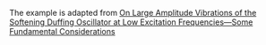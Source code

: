 The example is adapted from [On Large Amplitude Vibrations of the Softening Duffing Oscillator at Low Excitation Frequencies—Some Fundamental Considerations](https://doi.org/10.3390/app142311411)
